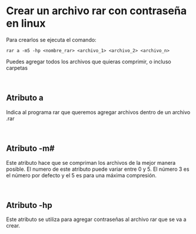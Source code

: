 # Crear un archivo rar con contraseña en linux

Para crearlos se ejecuta el comando:

    rar a -m5 -hp <nombre_rar> <archivo_1> <archivo_2> <archivo_n>

Puedes agregar todos los archivos que quieras comprimir, o incluso carpetas

<br>

## Atributo a

Indica al programa rar que queremos agregar archivos dentro de un archivo .rar

<br>

## Atributo -m#

Este atributo hace que se compriman los archivos de la mejor manera posible. El numero de este atributo puede variar entre 0 y 5. El número 3 es el número por defecto y el 5 es para una máxima compresión.

<br>

## Atributo -hp

Este atributo se utiliza para agregar contraseñas al archivo rar que se va a crear.